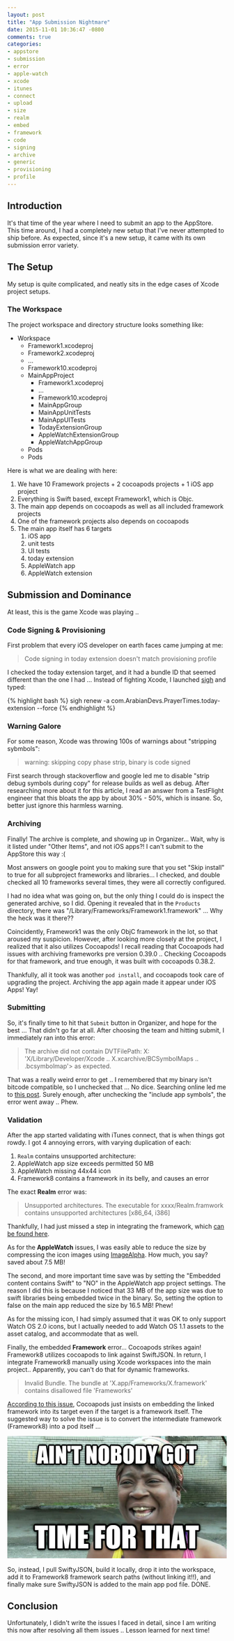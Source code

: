 ```yaml
---
layout: post
title: "App Submission Nightmare"
date: 2015-11-01 10:36:47 -0800
comments: true
categories: 
- appstore
- submission
- error
- apple-watch
- xcode
- itunes
- connect
- upload
- size
- realm
- embed
- framework
- code
- signing
- archive
- generic
- provisioning
- profile
---
```


## Introduction

It's that time of the year where I need to submit an app to the AppStore. This time around, I had a completely new setup that I've never attempted to ship before. As expected, since it's a new setup, it came with its own submission error variety.

## The Setup

My setup is quite complicated, and neatly sits in the edge cases of Xcode project setups.

### The Workspace

The project workspace and directory structure looks something like:

+ Workspace
    * Framework1.xcodeproj
    * Framework2.xcodeproj
    * ...
    * Framework10.xcodeproj
    * MainAppProject
        - Framework1.xcodeproj
        - ...
        - Framework10.xcodeproj
        - MainAppGroup
        - MainAppUnitTests
        - MainAppUITests
        - TodayExtensionGroup
        - AppleWatchExtensionGroup
        - AppleWatchAppGroup
    * Pods
    * Pods

Here is what we are dealing with here:

1. We have 10 Framework projects + 2 cocoapods projects + 1 iOS app project
2. Everything is Swift based, except Framework1, which is Objc.
3. The main app depends on cocoapods as well as all included framework projects
4. One of the framework projects also depends on cocoapods
5. The main app itself has 6 targets
    1. iOS app
    2. unit tests
    3. UI tests
    4. today extension
    5. AppleWatch app
    6. AppleWatch extension

## Submission and Dominance

At least, this is the game Xcode was playing .. 

### Code Signing & Provisioning

First problem that every iOS developer on earth faces came jumping at me:

> Code signing in today extension doesn't match provisioning profile

I checked the today extension target, and it had a bundle ID that seemed different than the one I had ... Instead of fighting Xcode, I launched [sigh](http://github.com/fastlane/sigh) and typed:

{% highlight bash %}
sigh renew -a com.ArabianDevs.PrayerTimes.today-extension --force
{% endhighlight %}

### Warning Galore

For some reason, Xcode was throwing 100s of warnings about "stripping sybmbols":

> warning: skipping copy phase strip, binary is code signed

First search through stackoverflow and google led me to disable "strip debug symbols during copy" for release builds as well as debug. After researching more about it for this article, I read an answer from a TestFlight engineer that this bloats the app by about 30% - 50%, which is insane. So, better just ignore this harmless warning.

### Archiving

Finally! The archive is complete, and showing up in Organizer... Wait, why is it listed under "Other Items", and not iOS apps?! I can't submit to the AppStore this way :(

Most answers on google point you to making sure that you set "Skip install" to true for all subproject frameworks and libraries... I checked, and double checked all 10 frameworks several times, they were all correctly configured.

I had no idea what was going on, but the only thing I could do is inspect the generated archive, so I did. Opening it revealed that in the `Products` directory, there was "/Library/Frameworks/Framework1.framework" ... Why the heck was it there??

Coincidently, Framework1 was the only ObjC framework in the lot, so that aroused my suspicion. However, after looking more closely at the project, I realized that it also utilizes Cocoapods! I recall reading that Cocoapods had issues with archiving frameworks pre version 0.39.0 .. Checking Cocoapods for that framework, and true enough, it was built with cocoapods 0.38.2.

Thankfully, all it took was another `pod install`, and cocoapods took care of upgrading the project. Archiving the app again made it appear under iOS Apps! Yay!

### Submitting

So, it's finally time to hit that `Submit` button in Organizer, and hope for the best ... That didn't go far at all. After choosing the team and hitting submit, I immediately ran into this error:

> The archive did not contain DVTFilePath: X: 'X/Library/Developer/Xcode .. X.xcarchive/BCSymbolMaps .. .bcsymbolmap'> as expected.

That was a really weird error to get .. I remembered that my binary isn't bitcode compatible, so I unchecked that ... No dice. Searching online led me to [this post](https://forums.developer.apple.com/thread/14729). Surely enough, after unchecking the "include app symbols", the error went away .. Phew.

### Validation

After the app started validating with iTunes connect, that is when things got rowdy. I got 4 annoying errors, with varying duplication of each:

1. `Realm` contains unsupported architecture:<br />
2. AppleWatch app size exceeds permitted 50 MB
3. AppleWatch missing 44x44 icon
4. Framework8 contains a framework in its belly, and causes an error

The exact __Realm__ error was:

> Unsupported architectures.  The executable for xxxx/Realm.framwork contains unsupported architectures [x86_64, i386]

Thankfully, I had just missed a step in integrating the framework, which [can be found here](https://github.com/realm/realm-cocoa/issues/2352).

As for the __AppleWatch__ issues, I was easily able to reduce the size by compressing the icon images using [ImageAlpha](http://pngmini.com/). How much, you say? saved about 7.5 MB!

The second, and more important time save was by setting the "Embedded content contains Swift" to "NO" in the AppleWatch app project settings. The reason I did this is because I noticed that 33 MB of the app size was due to swift libraries being embedded twice in the binary. So, setting the option to false on the main app reduced the size by 16.5 MB! Phew!

As for the missing icon, I had simply assumed that it was OK to only support Watch OS 2.0 icons, but I actually needed to add Watch OS 1.1 assets to the asset catalog, and accommodate that as well.

Finally, the embedded __Framework__ error... Cocoapods strikes again! Framework8 utilizes cocoapods to link against SwiftJSON. In return, I integrate Framework8 manually using Xcode workspaces into the main project.. Apparently, you can't do that for dynamic frameworks.

> Invalid Bundle. The bundle at 'X.app/Frameworks/X.framework' contains disallowed file 'Frameworks'

[According to this issue](https://github.com/CocoaPods/CocoaPods/issues/3440), Cocoapods just insists on embedding the linked framework into its target even if the target is a framework itself. The suggested way to solve the issue is to convert the intermediate framework (Framework8) into a pod itself ...

![image](/images/jaa7pj5.jpg)

So, instead, I pull SwiftyJSON, build it locally, drop it into the workspace, add it to Framework8 framework search paths (without linking it!!), and finally make sure SwiftyJSON is added to the main app pod file. DONE.

## Conclusion

Unfortunately, I didn't write the issues I faced in detail, since I am writing this now after resolving all them issues .. Lesson learned for next time!

